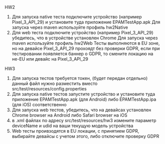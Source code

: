 HW2
1. Для запуска native теста подключите устройство (например Pixel_3_API_29) и установите туда приложение EPAMTestApp.apk
Для запуска через maven используйте профиль hw2Native
2. Для web теста подключите устройство (например Pixel_3_API_29) убедитесь, что в устройстве установлен Chrome
   Для запуска через maven используйте профиль hw2Web
   Тесты выполняются в EU зоне, но на девайсе Pixel_3_API_29 прохоядт без проверки GDPR, если при тестировании 
появляется баннер о GDPR, то смените локацию на не-EU или девайс на Pixel_3_API_29


HW3
1. Для запуска тестов требуется токен, (будет передан отдельно) данный файл нужно разместить вместо 
src/test/resources/config.properties
2. Для запуска native тестов запустите устройство и установите туда приложение EPAMTestApp.apk (для Android) либо 
   EPAMTestApp.ipa (для iOS) соответственно
3. Для запуска web тестов, убедитесь, что на девайсах установлен Chrome browser на Android либо Safari browser на iOS 
4. в .xml файлах по адресу src/test/resources/hw3 измените параметр deviceName и udid на ваши текущую модель устройства
5. Web тесты проивзодятся в EU локации, с принятием GDPR, выбирайте девайсы с учетом этого, либо отключите проверку GDPR